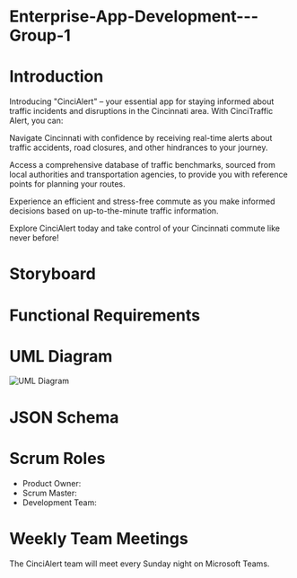 # Enterprise-App-Development---Group-1

# Introduction
Introducing "CinciAlert" – your essential app for staying informed about traffic incidents and disruptions in the Cincinnati area. With CinciTraffic Alert, you can:

Navigate Cincinnati with confidence by receiving real-time alerts about traffic accidents, road closures, and other hindrances to your journey.

Access a comprehensive database of traffic benchmarks, sourced from local authorities and transportation agencies, to provide you with reference points for planning your routes.

Experience an efficient and stress-free commute as you make informed decisions based on up-to-the-minute traffic information.

Explore CinciAlert today and take control of your Cincinnati commute like never before!

# Storyboard
[//]: # (insert image file here)

# Functional Requirements
[//]: # (insert text here)

# UML Diagram
![UML Diagram](https://github.com/dappensd/Enterprise-App-Development---Group-1/assets/60232895/f87807f3-80a7-4078-a0f3-5aaf021c9f8a)

# JSON Schema
[//]: # (insert text here)


# Scrum Roles
- Product Owner: 
- Scrum Master:
- Development Team: 

# Weekly Team Meetings
The CinciAlert team will meet every Sunday night on Microsoft Teams.

